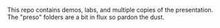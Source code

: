 This repo contains demos, labs, and multiple copies of the presentation. The "preso" folders are a bit in flux so pardon the dust.